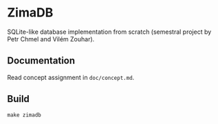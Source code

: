 # ZimaDB
SQLite-like database implementation from scratch (semestral project by Petr Chmel and Vilém Zouhar).

## Documentation
Read concept assignment in `doc/concept.md`.

## Build
`make zimadb`
